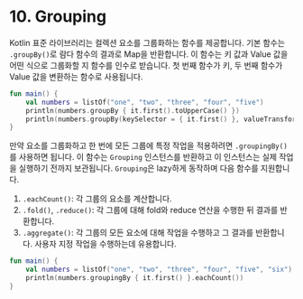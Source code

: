 # 10. Grouping

Kotlin 표준 라이브러리는 컬렉션 요소를 그룹화하는 함수를 제공합니다.
기본 함수는 `.groupBy()`로 람다 함수의 결과로 Map을 반환합니다.
이 함수는 키 값과 Value 값을 어떤 식으로 그룹화할 지 함수를 인수로 받습니다.
첫 번째 함수가 키, 두 번째 함수가 Value 값을 변환하는 함수로 사용됩니다.

```kotlin
fun main() {
    val numbers = listOf("one", "two", "three", "four", "five")
    println(numbers.groupBy { it.first().toUpperCase() })
    println(numbers.groupBy(keySelector = { it.first() }, valueTransform = { it.toUpperCase() }))
}
```

만약 요소를 그룹화하고 한 번에 모든 그룹에 특정 작업을 적용하려면 `.groupingBy()`를 사용하면 됩니다.
이 함수는 `Grouping` 인스턴스를 반환하고 이 인스턴스는 실제 작업을 실행하기 전까지 보관됩니다.
`Grouping`은 lazy하게 동작하며 다음 함수를 지원합니다.

1. `.eachCount()`: 각 그룹의 요소를 계산합니다.
2. `.fold()`, `.reduce()`: 각 그룹에 대해 fold와 reduce 연산을 수행한 뒤 결과를 반환합니다.
3. `.aggregate()`: 각 그룹의 모든 요소에 대해 작업을 수행하고 그 결과를 반환합니다. 사용자 지정 작업을 수행하는데 유용합니다.

```kotlin
fun main() {
    val numbers = listOf("one", "two", "three", "four", "five", "six")
    println(numbers.groupingBy { it.first() }.eachCount())
}
```
